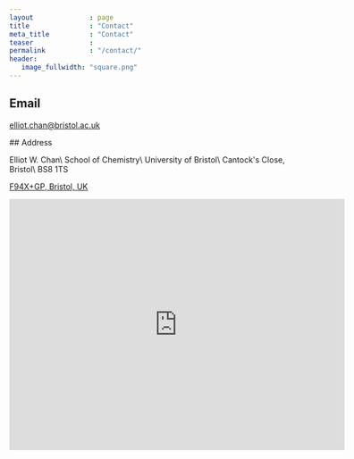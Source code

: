 ```yaml
---
layout              : page
title               : "Contact"
meta_title          : "Contact"
teaser              : 
permalink           : "/contact/"
header:
   image_fullwidth: "square.png"
--- 
```


## Email
[elliot.chan@bristol.ac.uk](mailto:elliot.chan@bristol.ac.uk)

<div class="flex-container" markdown="block">
<div class="flex-column-left" markdown="block">
## Address

Elliot W. Chan\\
School of Chemistry\\
University of Bristol\\
Cantock's Close, Bristol\\
BS8&nbsp;1TS


[F94X+GP, Bristol, UK](https://plus.codes/9C3VF94X+GPP)

</div>
<div class="flex-column-right google-maps">
  <iframe src="https://www.google.com/maps/embed?pb=!1m18!1m12!1m3!1d2486.0880772867795!2d-2.6002666000000003!3d51.456539299999996!2m3!1f0!2f0!3f0!3m2!1i1024!2i768!4f13.1!3m3!1m2!1s0x48718dd997adbe91%3A0x40d7b318bddabb20!2sSchool%20of%20Chemistry%2C%20Senate%20House%2C%20Tyndall%20Ave%2C%20Bristol%20BS8%201TH!5e0!3m2!1sen!2suk!4v1747244547094!5m2!1sen!2suk" width="600" height="450" style="border:0;" allowfullscreen="" loading="lazy" referrerpolicy="no-referrer-when-downgrade"></iframe>
</div>
</div> 
